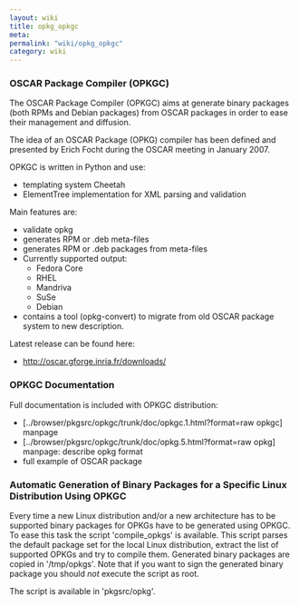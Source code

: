 ```yaml
---
layout: wiki
title: opkg_opkgc
meta: 
permalink: "wiki/opkg_opkgc"
category: wiki
---
```

<!-- Name: opkg_opkgc -->
<!-- Version: 6 -->
<!-- Author: bli -->

### OSCAR Package Compiler (OPKGC)

The OSCAR Package Compiler (OPKGC) aims at generate binary packages (both RPMs and Debian packages) from OSCAR packages
in order to ease their management and diffusion.

The idea of an OSCAR Package (OPKG) compiler has been defined and presented by Erich Focht during the OSCAR meeting in January 2007.

OPKGC is written in Python and use:
 * templating system Cheetah
 * ElementTree implementation for XML parsing and validation

Main features are:
 * validate opkg
 * generates RPM or .deb meta-files
 * generates RPM or .deb packages from meta-files
 * Currently supported output:
   * Fedora Core
   * RHEL
   * Mandriva
   * SuSe
   * Debian
 * contains a tool (opkg-convert) to migrate from old OSCAR package system to new description.

Latest release can be found here:
 * http://oscar.gforge.inria.fr/downloads/

### OPKGC Documentation

Full documentation is included with OPKGC distribution:
 * [../browser/pkgsrc/opkgc/trunk/doc/opkgc.1.html?format=raw opkgc] manpage
 * [../browser/pkgsrc/opkgc/trunk/doc/opkg.5.html?format=raw opkg] manpage: describe opkg format
 * full example of OSCAR package

### Automatic Generation of Binary Packages for a Specific Linux Distribution Using OPKGC

Every time a new Linux distribution and/or a new architecture has to be supported binary packages for OPKGs have to be generated using OPKGC. To ease this task the script 'compile_opkgs' is available. This script parses the default package set for the local Linux distribution, extract the list of supported OPKGs and try to compile them.
Generated binary packages are copied in '/tmp/opkgs'. Note that if you want to sign the generated binary package you should _not_ execute the script as root.

The script is available in 'pkgsrc/opkg'.
